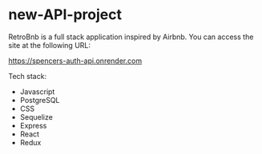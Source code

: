 # new-API-project

RetroBnb is a full stack application inspired by Airbnb. You can access the site at the following URL:

https://spencers-auth-api.onrender.com

Tech stack:

- Javascript
- PostgreSQL
- CSS
- Sequelize
- Express
- React
- Redux
